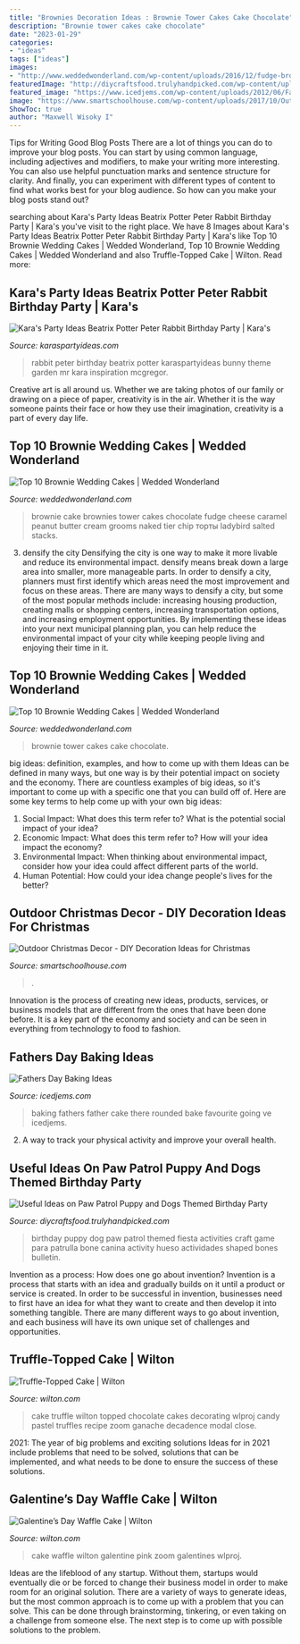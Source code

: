 ```yaml
---
title: "Brownies Decoration Ideas : Brownie Tower Cakes Cake Chocolate"
description: "Brownie tower cakes cake chocolate"
date: "2023-01-29"
categories:
- "ideas"
tags: ["ideas"]
images:
- "http://www.weddedwonderland.com/wp-content/uploads/2016/12/fudge-brownie-wedding-cake-683x1024.jpg"
featuredImage: "http://diycraftsfood.trulyhandpicked.com/wp-content/uploads/2016/06/Dog-birthday-party_ao.jpg"
featured_image: "https://www.icedjems.com/wp-content/uploads/2012/06/FathersDayRoundup.jpg"
image: "https://www.smartschoolhouse.com/wp-content/uploads/2017/10/Outdoor-Christmas.jpg"
ShowToc: true
author: "Maxwell Wisoky I"
---
```



Tips for Writing Good Blog Posts
There are a lot of things you can do to improve your blog posts. You can start by using common language, including adjectives and modifiers, to make your writing more interesting. You can also use helpful punctuation marks and sentence structure for clarity. And finally, you can experiment with different types of content to find what works best for your blog audience. So how can you make your blog posts stand out?

	

		
searching about Kara&#039;s Party Ideas Beatrix Potter Peter Rabbit Birthday Party | Kara&#039;s you've visit to the right place. We have 8 Images about Kara&#039;s Party Ideas Beatrix Potter Peter Rabbit Birthday Party | Kara&#039;s like Top 10 Brownie Wedding Cakes | Wedded Wonderland, Top 10 Brownie Wedding Cakes | Wedded Wonderland and also Truffle-Topped Cake | Wilton. Read more:
		
    
## Kara&#039;s Party Ideas Beatrix Potter Peter Rabbit Birthday Party | Kara&#039;s

<img loading=lazy src="https://karaspartyideas.com/wp-content/uploads/2017/04/Beatrix-Potter-Peter-Rabbit-Birthday-Party-via-Karas-Party-Ideas-KarasPartyIdeas.com24.jpg" onerror="this.onerror=null;this.src='https://tse4.mm.bing.net/th?id=OIP.iX4IJ_jgfbalYKTZtrfAGAHaLH&amp;pid=15.1';" alt="Kara&#039;s Party Ideas Beatrix Potter Peter Rabbit Birthday Party | Kara&#039;s">

_Source: karaspartyideas.com_

>rabbit peter birthday beatrix potter karaspartyideas bunny theme garden mr kara inspiration mcgregor. 

	

Creative art is all around us. Whether we are taking photos of our family or drawing on a piece of paper, creativity is in the air. Whether it is the way someone paints their face or how they use their imagination, creativity is a part of every day life.

    
## Top 10 Brownie Wedding Cakes | Wedded Wonderland

<img loading=lazy src="http://www.weddedwonderland.com/wp-content/uploads/2016/12/fudge-brownie-wedding-cake-683x1024.jpg" onerror="this.onerror=null;this.src='https://tse4.mm.bing.net/th?id=OIP.SECo6CA8ir2cmme4tM2BjgHaLG&amp;pid=15.1';" alt="Top 10 Brownie Wedding Cakes | Wedded Wonderland">

_Source: weddedwonderland.com_

>brownie cake brownies tower cakes chocolate fudge cheese caramel peanut butter cream grooms naked tier chip торты ladybird salted stacks. 

	

3) densify the city
Densifying the city is one way to make it more livable and reduce its environmental impact. densify means break down a large area into smaller, more manageable parts. In order to densify a city, planners must first identify which areas need the most improvement and focus on these areas. There are many ways to densify a city, but some of the most popular methods include: increasing housing production, creating malls or shopping centers, increasing transportation options, and increasing employment opportunities. By implementing these ideas into your next municipal planning plan, you can help reduce the environmental impact of your city while keeping people living and enjoying their time in it.

    
## Top 10 Brownie Wedding Cakes | Wedded Wonderland

<img loading=lazy src="http://www.weddedwonderland.com/wp-content/uploads/2016/12/brownie-tower-wedding-cake.jpg" onerror="this.onerror=null;this.src='https://tse3.mm.bing.net/th?id=OIP.mdCU-ZGl5bFLdsfyk0eETgHaLH&amp;pid=15.1';" alt="Top 10 Brownie Wedding Cakes | Wedded Wonderland">

_Source: weddedwonderland.com_

>brownie tower cakes cake chocolate. 

	

big ideas: definition, examples, and how to come up with them
Ideas can be defined in many ways, but one way is by their potential impact on society and the economy. There are countless examples of big ideas, so it's important to come up with a specific one that you can build off of. Here are some key terms to help come up with your own big ideas:
1. Social Impact: What does this term refer to? What is the potential social impact of your idea?  
2. Economic Impact: What does this term refer to? How will your idea impact the economy?  
3. Environmental Impact: When thinking about environmental impact, consider how your idea could affect different parts of the world. 
4. Human Potential: How could your idea change people's lives for the better?

    
## Outdoor Christmas Decor - DIY Decoration Ideas For Christmas

<img loading=lazy src="https://www.smartschoolhouse.com/wp-content/uploads/2017/10/Outdoor-Christmas.jpg" onerror="this.onerror=null;this.src='https://tse2.mm.bing.net/th?id=OIP.1yaLCXgAy0MnUdiU7uzJLwHaD4&amp;pid=15.1';" alt="Outdoor Christmas Decor - DIY Decoration Ideas for Christmas">

_Source: smartschoolhouse.com_

>. 

	

Innovation is the process of creating new ideas, products, services, or business models that are different from the ones that have been done before. It is a key part of the economy and society and can be seen in everything from technology to food to fashion.

    
## Fathers Day Baking Ideas

<img loading=lazy src="https://www.icedjems.com/wp-content/uploads/2012/06/FathersDayRoundup.jpg" onerror="this.onerror=null;this.src='https://tse3.mm.bing.net/th?id=OIP.fwtAadOJvj1Vz5xuFJcm7gHaKw&amp;pid=15.1';" alt="Fathers Day Baking Ideas">

_Source: icedjems.com_

>baking fathers father cake there rounded bake favourite going ve icedjems. 

	

2. A way to track your physical activity and improve your overall health.

    
## Useful Ideas On Paw Patrol Puppy And Dogs Themed Birthday Party

<img loading=lazy src="http://diycraftsfood.trulyhandpicked.com/wp-content/uploads/2016/06/Dog-birthday-party_ao.jpg" onerror="this.onerror=null;this.src='https://tse3.mm.bing.net/th?id=OIP.qSsj8RaTokFCaHRxBotZVwHaLJ&amp;pid=15.1';" alt="Useful Ideas on Paw Patrol Puppy and Dogs Themed Birthday Party">

_Source: diycraftsfood.trulyhandpicked.com_

>birthday puppy dog paw patrol themed fiesta activities craft game para patrulla bone canina activity hueso actividades shaped bones bulletin. 

	

Invention as a process: How does one go about invention?
Invention is a process that starts with an idea and gradually builds on it until a product or service is created. In order to be successful in invention, businesses need to first have an idea for what they want to create and then develop it into something tangible. There are many different ways to go about invention, and each business will have its own unique set of challenges and opportunities.

    
## Truffle-Topped Cake | Wilton

<img loading=lazy src="https://www.wilton.com/dw/image/v2/AAWA_PRD/on/demandware.static/-/Sites-wilton-project-master/default/dw39dc7245/images/project/WLPROJ-7853/ChBoCa6831.jpg?sw=1000&amp;sh=1000&amp;sm=fit" onerror="this.onerror=null;this.src='https://tse1.mm.bing.net/th?id=OIP.M3T_UNRMTRK-E2ltPDrNRQHaHa&amp;pid=15.1';" alt="Truffle-Topped Cake | Wilton">

_Source: wilton.com_

>cake truffle wilton topped chocolate cakes decorating wlproj candy pastel truffles recipe zoom ganache decadence modal close. 

	

2021: The year of big problems and exciting solutions
Ideas for in 2021 include problems that need to be solved, solutions that can be implemented, and what needs to be done to ensure the success of these solutions.

    
## Galentine’s Day Waffle Cake | Wilton

<img loading=lazy src="http://www.wilton.com/dw/image/v2/AAWA_PRD/on/demandware.static/-/Sites-wilton-project-master/default/dwbc5cd161/images/project/WLPROJ-9100/Galentine_Waffle_Cake.jpg?sw=1000&amp;sh=1000&amp;sm=fit" onerror="this.onerror=null;this.src='https://tse3.mm.bing.net/th?id=OIP.TafQwpPXGVvct80fCYBEpQHaHa&amp;pid=15.1';" alt="Galentine’s Day Waffle Cake | Wilton">

_Source: wilton.com_

>cake waffle wilton galentine pink zoom galentines wlproj. 

	

Ideas are the lifeblood of any startup. Without them, startups would eventually die or be forced to change their business model in order to make room for an original solution. There are a variety of ways to generate ideas, but the most common approach is to come up with a problem that you can solve. This can be done through brainstorming, tinkering, or even taking on a challenge from someone else. The next step is to come up with possible solutions to the problem.

